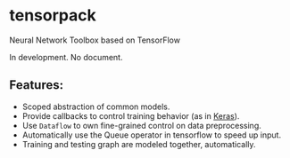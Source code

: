 # tensorpack
Neural Network Toolbox based on TensorFlow

In development. No document.

## Features:
+ Scoped abstraction of common models.
+ Provide callbacks to control training behavior (as in [Keras](http://keras.io)).
+ Use `Dataflow` to own fine-grained control on data preprocessing.
+ Automatically use the Queue operator in tensorflow to speed up input.
+ Training and testing graph are modeled together, automatically.
